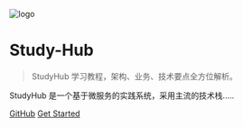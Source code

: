 ![logo](/images/logo.png)

# Study-Hub

> StudyHub 学习教程，架构、业务、技术要点全方位解析。

StudyHub 是一个基于微服务的实践系统，采用主流的技术栈.....

[GitHub](https://github.com/ZeroClian)
[Get Started](README.md)
